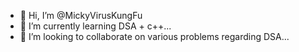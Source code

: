- 👋 Hi, I’m @MickyVirusKungFu
- 🌱 I’m currently learning DSA + c++...
- 💞️ I’m looking to collaborate on various problems regarding DSA...

<!---
MickyVirusKungFu/MickyVirusKungFu is a ✨ special ✨ repository because its `README.md` (this file) appears on your GitHub profile.
You can click the Preview link to take a look at your changes.
--->
